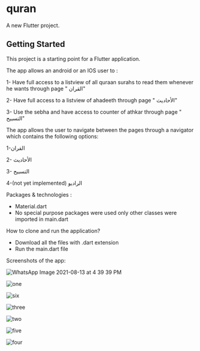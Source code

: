 # quran

A new Flutter project.

## Getting Started

This project is a starting point for a Flutter application.

The app allows an android or an IOS user to :

1- Have full access to a listview of all quraan surahs to read them whenever he wants through page " القران"

2- Have full access to a listview of ahadeeth through page " الأحاديث" 

3- Use the sebha and have access to counter of athkar through page " التسبيح"

The app allows the user to navigate between the pages through a navigator which contains the following options:

1-القران 

2- الأحاديث

3- التسبيح

4-(not yet implemented) الراديو 


Packages & technologies :
- Material.dart
- No special purpose packages were used only other classes were imported in main.dart

How to clone and run the application?
- Download all the files with .dart extension 
- Run the main.dart file


Screenshots of the app:



![WhatsApp Image 2021-08-13 at 4 39 39 PM](https://user-images.githubusercontent.com/50349835/129483240-b4604787-846f-4e7d-bcfd-1b961dffbd4e.jpeg)


![one](https://user-images.githubusercontent.com/50349835/129483783-3c3ebd1f-16ed-486f-8356-a72694389de6.jpeg)

![six](https://user-images.githubusercontent.com/50349835/129483785-20b2fefd-0d5e-458d-851f-84adf54a145e.jpeg)

![three](https://user-images.githubusercontent.com/50349835/129483787-f0a6a1e4-8848-4032-b29b-771cbcc0ce97.jpeg)

![two](https://user-images.githubusercontent.com/50349835/129483791-117669ff-264b-4c86-8d20-5dcaebe174cf.jpeg)

![five](https://user-images.githubusercontent.com/50349835/129483793-314487c5-3024-46fe-82d2-b3ee2c27a718.jpeg)

![four](https://user-images.githubusercontent.com/50349835/129483794-f5612ec0-f067-471b-912c-6675092661be.jpeg)




